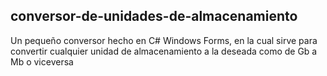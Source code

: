 ## conversor-de-unidades-de-almacenamiento
Un pequeño conversor hecho en C# Windows Forms, en la cual sirve para convertir cualquier unidad de almacenamiento a la deseada como de Gb a Mb o viceversa

